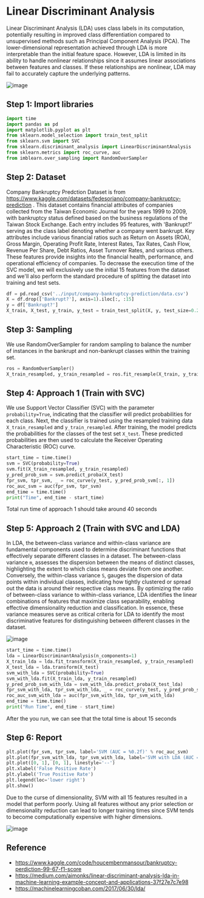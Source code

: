 # Linear Discriminant Analysis 

Linear Discriminant Analysis (LDA) uses class labels in its computation, potentially resulting in improved class differentiation compared to unsupervised methods such as Principal Component Analysis (PCA). The lower-dimensional representation achieved through LDA is more interpretable than the initial feature space. However, LDA is limited in its ability to handle nonlinear relationships since it assumes linear associations between features and classes. If these relationships are nonlinear, LDA may fail to accurately capture the underlying patterns.

![image](https://github.com/hughiephan/DPL/assets/16631121/699a2ca3-5490-43c5-905c-65e412bd805a)

## Step 1: Import libraries
```python
import time
import pandas as pd
import matplotlib.pyplot as plt
from sklearn.model_selection import train_test_split
from sklearn.svm import SVC
from sklearn.discriminant_analysis import LinearDiscriminantAnalysis
from sklearn.metrics import roc_curve, auc
from imblearn.over_sampling import RandomOverSampler
```

## Step 2: Dataset

Company Bankruptcy Predction Dataset is from https://www.kaggle.com/datasets/fedesoriano/company-bankruptcy-prediction . This dataset contains financial attributes of companies collected from the Taiwan Economic Journal for the years 1999 to 2009, with bankruptcy status defined based on the business regulations of the Taiwan Stock Exchange. Each entry includes 95 features, with 'Bankrupt?' serving as the class label denoting whether a company went bankrupt. Key attributes include various financial ratios such as Return on Assets (ROA), Gross Margin, Operating Profit Rate, Interest Rates, Tax Rates, Cash Flow, Revenue Per Share, Debt Ratios, Asset Turnover Rates, and various others. These features provide insights into the financial health, performance, and operational efficiency of companies. To decrease the execution time of the SVC model, we will exclusively use the initial 15 features from the dataset and we'll also perform the standard procedure of splitting the dataset into training and test sets.

```python
df = pd.read_csv('../input/company-bankruptcy-prediction/data.csv')
X = df.drop(['Bankrupt?'], axis=1).iloc[:, :15]
y = df['Bankrupt?']
X_train, X_test, y_train, y_test = train_test_split(X, y, test_size=0.2)
```

## Step 3: Sampling

We use RandomOverSampler for random sampling to balance the number of instances in the bankrupt and non-bankrupt classes within the training set.

```python
ros = RandomOverSampler()
X_train_resampled, y_train_resampled = ros.fit_resample(X_train, y_train)
```

## Step 4: Approach 1 (Train with SVC)

We use Support Vector Classifier (SVC) with the parameter `probability=True`, indicating that the classifier will predict probabilities for each class. Next, the classifier is trained using the resampled training data `X_train_resampled` and  `y_train_resampled`. After training, the model predicts the probabilities for the classes of the test set `X_test`. These predicted probabilities are then used to calculate the Receiver Operating Characteristic (ROC) curve. 

```python
start_time = time.time()
svm = SVC(probability=True)
svm.fit(X_train_resampled, y_train_resampled)
y_pred_prob_svm = svm.predict_proba(X_test)
fpr_svm, tpr_svm, _ = roc_curve(y_test, y_pred_prob_svm[:, 1])
roc_auc_svm = auc(fpr_svm, tpr_svm)
end_time = time.time()
print("Time", end_time - start_time)
```

Total run time of approach 1 should take around 40 seconds

## Step 5: Approach 2 (Train with SVC and LDA)

In LDA, the between-class variance and within-class variance are fundamental components used to determine discriminant functions that effectively separate different classes in a dataset. The between-class variance `m`, assesses the dispersion between the means of distinct classes, highlighting the extent to which class means deviate from one another. Conversely, the within-class variance `S`, gauges the dispersion of data points within individual classes, indicating how tightly clustered or spread out the data is around their respective class means. By optimizing the ratio of between-class variance to within-class variance, LDA identifies the linear combinations of features that maximize class separability, enabling effective dimensionality reduction and classification. In essence, these variance measures serve as critical criteria for LDA to identify the most discriminative features for distinguishing between different classes in the dataset.

![image](https://github.com/hughiephan/DPL/assets/16631121/7c1ed831-d1a2-4422-aeee-51090a2b1e0f)

```python
start_time = time.time()
lda = LinearDiscriminantAnalysis(n_components=1)
X_train_lda = lda.fit_transform(X_train_resampled, y_train_resampled)
X_test_lda = lda.transform(X_test)
svm_with_lda = SVC(probability=True)
svm_with_lda.fit(X_train_lda, y_train_resampled)
y_pred_prob_svm_with_lda = svm_with_lda.predict_proba(X_test_lda)
fpr_svm_with_lda, tpr_svm_with_lda, _ = roc_curve(y_test, y_pred_prob_svm_with_lda[:, 1])
roc_auc_svm_with_lda = auc(fpr_svm_with_lda, tpr_svm_with_lda)
end_time = time.time()
print("Run Time", end_time - start_time)
```

After the you run, we can see that the total time is about 15 seconds

## Step 6: Report
```python
plt.plot(fpr_svm, tpr_svm, label='SVM (AUC = %0.2f)' % roc_auc_svm)
plt.plot(fpr_svm_with_lda, tpr_svm_with_lda, label='SVM with LDA (AUC = %0.2f)' % roc_auc_svm_with_lda)
plt.plot([0, 1], [0, 1], linestyle='--')
plt.xlabel('False Positive Rate')
plt.ylabel('True Positive Rate')
plt.legend(loc='lower right')
plt.show()
```

Due to the curse of dimensionality, SVM with all 15 features resulted in a model that perform poorly. Using all features without any prior selection or dimensionality reduction can lead to longer training times since SVM tends to become computationally expensive with higher dimensions.

![image](https://github.com/hughiephan/DPL/assets/16631121/292d1232-1c03-42bb-a50e-60cf6f6037f4)

## Reference
- https://www.kaggle.com/code/houcembenmansour/bankruptcy-perdiction-99-67-f1-score
- https://medium.com/aimonks/linear-discriminant-analysis-lda-in-machine-learning-example-concept-and-applications-37f27e7c7e98
- https://machinelearningcoban.com/2017/06/30/lda/
